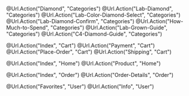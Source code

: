 <!-- CATEGORIES -->

@Url.Action("Diamond", "Categories")
@Url.Action("Lab-Diamond", "Categories")
@Url.Action("Lab-Color-Diamond-Select", "Categories")
@Url.Action("Lab-Diamond-Confirm", "Categories")
@Url.Action("How-Much-to-Spend", "Categories")
@Url.Action("Lab-Grown-Guide", "Categories")
@Url.Action("C4-Diamond-Guide", "Categories")

<!-- CART  -->

@Url.Action("Index", "Cart")
@Url.Action("Payment", "Cart")
@Url.Action("Place-Order", "Cart")
@Url.Action("Shipping", "Cart")

<!-- HOME  -->

@Url.Action("Index", "Home")
@Url.Action("Product", "Home")

<!-- ORDER  -->

@Url.Action("Index", "Order")
@Url.Action("Order-Details", "Order")

<!-- USER  -->

@Url.Action("Favorites", "User")
@Url.Action("Info", "User")
